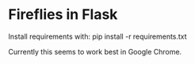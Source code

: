 # Fireflies in Flask

Install requirements with:
    pip install -r requirements.txt

Currently this seems to work best in Google Chrome.
